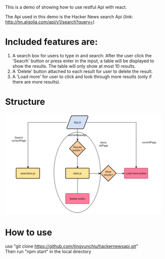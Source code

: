 This is a demo of showing how to use restful Api with react.

The Api used in this demo is the Hacker News search Api (link: http://hn.algolia.com/api/v1/search?query=)  

# Included features are:
1. A search box for users to type in and search: 
After the user click the 'Seacrh' button or press enter in the input, a table will be displayed to show the results.
The table will only show at most 10 results.
2. A 'Delete' button attached to each result for user to delete the result.
3. A 'Load more' for user to click and look through more results (only if there are more results).

# Structure
![](https://github.com/tingyunchiu/hackernewsapi/blob/main/news.png?raw=true)

# How to use
use "git clone https://github.com/tingyunchiu/hackernewsapi.git" <br />
Then run "npm start" in the local directory
